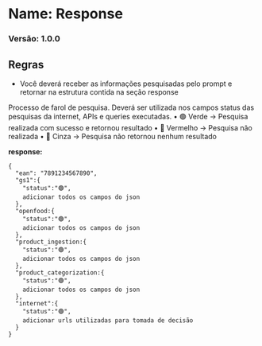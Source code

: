 # Name: Response
### Versão: 1.0.0


## Regras
* Você deverá receber as informações pesquisadas pelo prompt e retornar na estrutura contida na seção response

Processo de farol de pesquisa. Deverá ser utilizada nos campos status das pesquisas da internet, APIs e queries executadas.
	•	🟢 Verde → Pesquisa realizada com sucesso e retornou resultado
	•	🔴 Vermelho → Pesquisa não realizada
	•	🔘 Cinza → Pesquisa não retornou nenhum resultado

**response:** 
```
{
  "ean": "7891234567890",
  "gs1":{
    "status":"🟢",
    adicionar todos os campos do json
  },
  "openfood:{
    "status":"🟢",
    adicionar todos os campos do json
  },
  "product_ingestion:{
    "status":"🟢",
    adicionar todos os campos do json
  },
  "product_categorization:{
    "status":"🟢",
    adicionar todos os campos do json
  },
  "internet":{
    "status":"🟢",
    adicionar urls utilizadas para tomada de decisão
  }
}
```